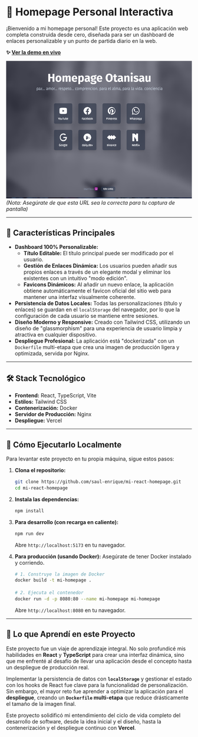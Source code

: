 # 🚀 Homepage Personal Interactiva

¡Bienvenido a mi homepage personal! Este proyecto es una aplicación web completa construida desde cero, diseñada para ser un dashboard de enlaces personalizable y un punto de partida diario en la web.

**✨ [Ver la demo en vivo](https://mi-react-homepage.vercel.app)**

![Captura de pantalla de la Homepage](https://raw.githubusercontent.com/saul-enrique/mi-react-homepage/main/screenshot.png) 
*(Nota: Asegúrate de que esta URL sea la correcta para tu captura de pantalla)*

---

## 🌟 Características Principales

*   **Dashboard 100% Personalizable:**
    *   **Título Editable:** El título principal puede ser modificado por el usuario.
    *   **Gestión de Enlaces Dinámica:** Los usuarios pueden añadir sus propios enlaces a través de un elegante modal y eliminar los existentes con un intuitivo "modo edición".
    *   **Favicons Dinámicos:** Al añadir un nuevo enlace, la aplicación obtiene automáticamente el favicon oficial del sitio web para mantener una interfaz visualmente coherente.
*   **Persistencia de Datos Locales:** Todas las personalizaciones (título y enlaces) se guardan en el `localStorage` del navegador, por lo que la configuración de cada usuario se mantiene entre sesiones.
*   **Diseño Moderno y Responsive:** Creado con Tailwind CSS, utilizando un diseño de "glassmorphism" para una experiencia de usuario limpia y atractiva en cualquier dispositivo.
*   **Despliegue Profesional:** La aplicación está "dockerizada" con un `Dockerfile` multi-etapa que crea una imagen de producción ligera y optimizada, servida por Nginx.

---

## 🛠️ Stack Tecnológico

*   **Frontend:** React, TypeScript, Vite
*   **Estilos:** Tailwind CSS
*   **Contenerización:** Docker
*   **Servidor de Producción:** Nginx
*   **Despliegue:** Vercel

---

## 🚀 Cómo Ejecutarlo Localmente

Para levantar este proyecto en tu propia máquina, sigue estos pasos:

1.  **Clona el repositorio:**
    ```bash
    git clone https://github.com/saul-enrique/mi-react-homepage.git
    cd mi-react-homepage
    ```

2.  **Instala las dependencias:**
    ```bash
    npm install
    ```

3.  **Para desarrollo (con recarga en caliente):**
    ```bash
    npm run dev
    ```
    Abre `http://localhost:5173` en tu navegador.

4.  **Para producción (usando Docker):**
    Asegúrate de tener Docker instalado y corriendo.
    ```bash
    # 1. Construye la imagen de Docker
    docker build -t mi-homepage .

    # 2. Ejecuta el contenedor
    docker run -d -p 8080:80 --name mi-homepage mi-homepage
    ```
    Abre `http://localhost:8080` en tu navegador.

---

## 🧠 Lo que Aprendí en este Proyecto

Este proyecto fue un viaje de aprendizaje integral. No solo profundicé mis habilidades en **React** y **TypeScript** para crear una interfaz dinámica, sino que me enfrenté al desafío de llevar una aplicación desde el concepto hasta un despliegue de producción real.

Implementar la persistencia de datos con **`localStorage`** y gestionar el estado con los hooks de React fue clave para la funcionalidad de personalización. Sin embargo, el mayor reto fue aprender a optimizar la aplicación para el **despliegue**, creando un **`Dockerfile` multi-etapa** que reduce drásticamente el tamaño de la imagen final.

Este proyecto solidificó mi entendimiento del ciclo de vida completo del desarrollo de software, desde la idea inicial y el diseño, hasta la contenerización y el despliegue continuo con **Vercel**.